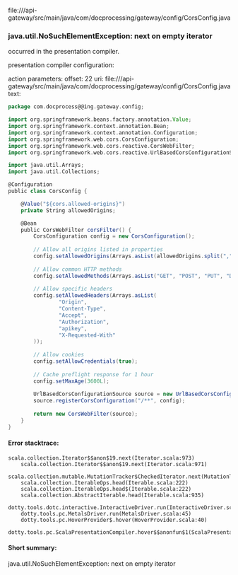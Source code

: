 file://<WORKSPACE>/api-gateway/src/main/java/com/docprocessing/gateway/config/CorsConfig.java
### java.util.NoSuchElementException: next on empty iterator

occurred in the presentation compiler.

presentation compiler configuration:


action parameters:
offset: 22
uri: file://<WORKSPACE>/api-gateway/src/main/java/com/docprocessing/gateway/config/CorsConfig.java
text:
```scala
package com.docprocess@@ing.gateway.config;

import org.springframework.beans.factory.annotation.Value;
import org.springframework.context.annotation.Bean;
import org.springframework.context.annotation.Configuration;
import org.springframework.web.cors.CorsConfiguration;
import org.springframework.web.cors.reactive.CorsWebFilter;
import org.springframework.web.cors.reactive.UrlBasedCorsConfigurationSource;

import java.util.Arrays;
import java.util.Collections;

@Configuration
public class CorsConfig {

    @Value("${cors.allowed-origins}")
    private String allowedOrigins;

    @Bean
    public CorsWebFilter corsFilter() {
        CorsConfiguration config = new CorsConfiguration();
        
        // Allow all origins listed in properties
        config.setAllowedOrigins(Arrays.asList(allowedOrigins.split(",")));
        
        // Allow common HTTP methods
        config.setAllowedMethods(Arrays.asList("GET", "POST", "PUT", "DELETE", "OPTIONS", "HEAD"));
        
        // Allow specific headers
        config.setAllowedHeaders(Arrays.asList(
                "Origin", 
                "Content-Type", 
                "Accept", 
                "Authorization",
                "apikey",
                "X-Requested-With"
        ));
        
        // Allow cookies
        config.setAllowCredentials(true);
        
        // Cache preflight response for 1 hour
        config.setMaxAge(3600L);
        
        UrlBasedCorsConfigurationSource source = new UrlBasedCorsConfigurationSource();
        source.registerCorsConfiguration("/**", config);
        
        return new CorsWebFilter(source);
    }
}

```



#### Error stacktrace:

```
scala.collection.Iterator$$anon$19.next(Iterator.scala:973)
	scala.collection.Iterator$$anon$19.next(Iterator.scala:971)
	scala.collection.mutable.MutationTracker$CheckedIterator.next(MutationTracker.scala:76)
	scala.collection.IterableOps.head(Iterable.scala:222)
	scala.collection.IterableOps.head$(Iterable.scala:222)
	scala.collection.AbstractIterable.head(Iterable.scala:935)
	dotty.tools.dotc.interactive.InteractiveDriver.run(InteractiveDriver.scala:164)
	dotty.tools.pc.MetalsDriver.run(MetalsDriver.scala:45)
	dotty.tools.pc.HoverProvider$.hover(HoverProvider.scala:40)
	dotty.tools.pc.ScalaPresentationCompiler.hover$$anonfun$1(ScalaPresentationCompiler.scala:376)
```
#### Short summary: 

java.util.NoSuchElementException: next on empty iterator